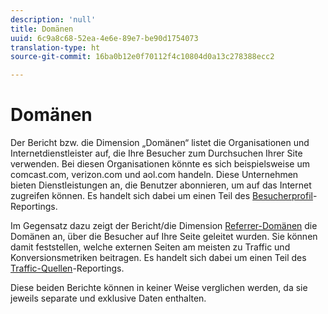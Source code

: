 ```yaml
---
description: 'null'
title: Domänen
uuid: 6c9a8c68-52ea-4e6e-89e7-be90d1754073
translation-type: ht
source-git-commit: 16ba0b12e0f70112f4c10804d0a13c278388ecc2

---
```



# Domänen

Der Bericht bzw. die Dimension „Domänen“ listet die Organisationen und Internetdienstleister auf, die Ihre Besucher zum Durchsuchen Ihrer Site verwenden. Bei diesen Organisationen könnte es sich beispielsweise um comcast.com, verizon.com und aol.com handeln. Diese Unternehmen bieten Dienstleistungen an, die Benutzer abonnieren, um auf das Internet zugreifen können. Es handelt sich dabei um einen Teil des [Besucherprofil](reports-visitor-profile.md)-Reportings.

Im Gegensatz dazu zeigt der Bericht/die Dimension [Referrer-Domänen](/help/components/c-variables/dimensionslist/reports-referring-domains.md) die Domänen an, über die Besucher auf Ihre Seite geleitet wurden. Sie können damit feststellen, welche externen Seiten am meisten zu Traffic und Konversionsmetriken beitragen. Es handelt sich dabei um einen Teil des [Traffic-Quellen](reports-traffic-sources.md)-Reportings.

Diese beiden Berichte können in keiner Weise verglichen werden, da sie jeweils separate und exklusive Daten enthalten.
